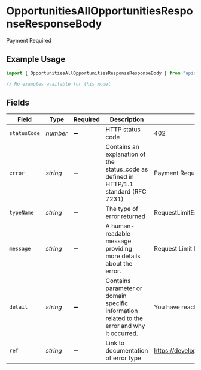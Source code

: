 # OpportunitiesAllOpportunitiesResponseResponseBody

Payment Required

## Example Usage

```typescript
import { OpportunitiesAllOpportunitiesResponseResponseBody } from "apideck/models/errors";

// No examples available for this model
```

## Fields

| Field                                                                                       | Type                                                                                        | Required                                                                                    | Description                                                                                 | Example                                                                                     |
| ------------------------------------------------------------------------------------------- | ------------------------------------------------------------------------------------------- | ------------------------------------------------------------------------------------------- | ------------------------------------------------------------------------------------------- | ------------------------------------------------------------------------------------------- |
| `statusCode`                                                                                | *number*                                                                                    | :heavy_minus_sign:                                                                          | HTTP status code                                                                            | 402                                                                                         |
| `error`                                                                                     | *string*                                                                                    | :heavy_minus_sign:                                                                          | Contains an explanation of the status_code as defined in HTTP/1.1 standard (RFC 7231)       | Payment Required                                                                            |
| `typeName`                                                                                  | *string*                                                                                    | :heavy_minus_sign:                                                                          | The type of error returned                                                                  | RequestLimitError                                                                           |
| `message`                                                                                   | *string*                                                                                    | :heavy_minus_sign:                                                                          | A human-readable message providing more details about the error.                            | Request Limit Reached                                                                       |
| `detail`                                                                                    | *string*                                                                                    | :heavy_minus_sign:                                                                          | Contains parameter or domain specific information related to the error and why it occurred. | You have reached your limit of 2000                                                         |
| `ref`                                                                                       | *string*                                                                                    | :heavy_minus_sign:                                                                          | Link to documentation of error type                                                         | https://developers.apideck.com/errors#requestlimiterror                                     |